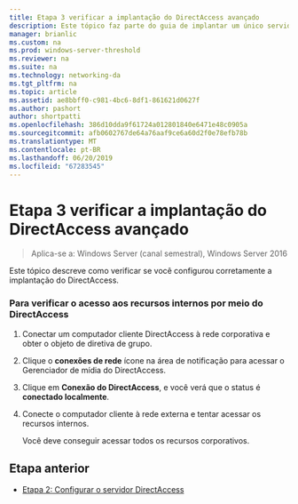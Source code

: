 ```yaml
---
title: Etapa 3 verificar a implantação do DirectAccess avançado
description: Este tópico faz parte do guia de implantar um único servidor DirectAccess com avançadas configurações para o Windows Server 2016
manager: brianlic
ms.custom: na
ms.prod: windows-server-threshold
ms.reviewer: na
ms.suite: na
ms.technology: networking-da
ms.tgt_pltfrm: na
ms.topic: article
ms.assetid: ae8bbff0-c981-4bc6-8df1-861621d0627f
ms.author: pashort
author: shortpatti
ms.openlocfilehash: 386d10dda9f61724a012801840e6471e48c0905a
ms.sourcegitcommit: afb0602767de64a76aaf9ce6a60d2f0e78efb78b
ms.translationtype: MT
ms.contentlocale: pt-BR
ms.lasthandoff: 06/20/2019
ms.locfileid: "67283545"
---
```

# <a name="step-3-verify-the-advanced-directaccess-deployment"></a>Etapa 3 verificar a implantação do DirectAccess avançado

>Aplica-se a: Windows Server (canal semestral), Windows Server 2016

Este tópico descreve como verificar se você configurou corretamente a implantação do DirectAccess.  
  
### <a name="to-verify-access-to-internal-resources-through-directaccess"></a>Para verificar o acesso aos recursos internos por meio do DirectAccess  
  
1.  Conectar um computador cliente DirectAccess à rede corporativa e obter o objeto de diretiva de grupo.  
  
2.  Clique o **conexões de rede** ícone na área de notificação para acessar o Gerenciador de mídia do DirectAccess.  
  
3.  Clique em **Conexão do DirectAccess**, e você verá que o status é **conectado localmente**.  
  
4.  Conecte o computador cliente à rede externa e tentar acessar os recursos internos.  
  
    Você deve conseguir acessar todos os recursos corporativos.  
  
## <a name="BKMK_Links"></a>Etapa anterior  
  
-   [Etapa 2: Configurar o servidor DirectAccess](Step-2-Configuring-DirectAccess-Servers.md)  
  


